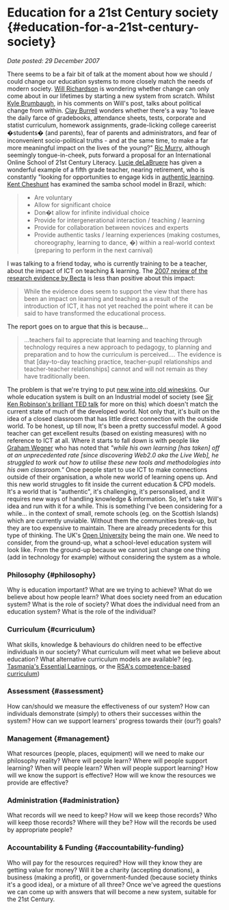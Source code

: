 # Education for a 21st Century society {#education-for-a-21st-century-society}

_Date posted: 29 December 2007_

There seems to be a fair bit of talk at the moment about how we should / could change our education systems to more closely match the needs of modern society. [Will Richardson](http://weblogg-ed.com/2007/some-new-years-dreaming/) is wondering whether change can only come about in our lifetimes by starting a new system from scratch. Whilst [Kyle Brumbaugh](http://edtechvalley.blogspot.com/), in his comments on Will's post, talks about political change from within. [Clay Burrell](http://beyond-school.org/2007/12/27/on-leaving-teaching-to-become-a-teacher/) wonders whether there's a way "to leave the daily farce of gradebooks, attendance sheets, tests, corporate and statist curriculum, homework assignments, grade-licking college careerist �students� (and parents), fear of parents and administrators, and fear of inconvenient socio-political truths - and at the same time, to make a far more meaningful impact on the lives of the young?" [Ric Murry](http://professor-marvel.com/blog/2007/11/educational-system-blow-it-up-and-start.html), although seemingly tongue-in-cheek, puts forward a proposal for an International Online School of 21st Century Literacy. [Lucie deLaBruere](http://www.infinitethinking.org/2007/12/with-countdown-towards-end-of-2007.html) has given a wonderful example of a fifth grade teacher, nearing retirement, who is constantly "looking for opportunities to engage kids in [authentic learning](http://www-personal.umich.edu/~tmarra/authenticity/authen.html). [Kent Cheshunt](http://g4classes.com/learningforward/?p=17) has examined the samba school model in Brazil, which:

> *   Are voluntary
> *   Allow for significant choice
> *   Don�t allow for infinite individual choice
> *   Provide for intergenerational interaction / teaching / learning
> *   Provide for collaboration between novices and experts
> *   Provide authentic tasks / learning experiences (making costumes, choreography, learning to dance, �) within a real-world context (preparing to perform in the next carnival)

I was talking to a friend today, who is currently training to be a teacher, about the impact of ICT on teaching & learning. The [2007 review of the research evidence by Becta](http://publications.becta.org.uk/display.cfm?resID=28221) is less than positive about this impact:

> While the evidence does seem to support the view that there has been an impact on learning and teaching as a result of the introduction of ICT, it has not yet reached the point where it can be said to have transformed the educational process.

The report goes on to argue that this is because...

> ...teachers fail to appreciate that learning and teaching through technology requires a new approach to pedagogy, to planning and preparation and to how the curriculum is perceived.... The evidence is that [day-to-day teaching practice, teacher-pupil relationships and teacher-teacher relationships] cannot and will not remain as they have traditionally been.

The problem is that we're trying to put [new wine into old wineskins](http://en.wikipedia.org/wiki/New_Wine_into_Old_Wineskins). Our whole education system is built on an Industrial model of society (see [Sir Ken Robinson's brilliant TED talk](http://www.ted.com/index.php/talks/view/id/66) for more on this) which doesn't match the current state of much of the developed world. Not only that, it's built on the idea of a closed classroom that has little direct connection with the outside world. To be honest, up till now, It's been a pretty successful model. A good teacher can get excellent results (based on existing measures) with no reference to ICT at all. Where it starts to fall down is with people like [Graham Wegner](http://gwegner.edublogs.org/2007/12/22/parable-20/) who has noted that _"while his own learning [has taken] off at an unprecedented rate [since discovering Web2.0 aka the Live Web], he struggled to work out how to utilise these new tools and methodologies into his own classroom."_ Once people start to use ICT to make connections outside of their organisation, a whole new world of learning opens up. And this new world struggles to fit inside the current education & CPD models. It's a world that is "authentic", it's challenging, it's personalised, and it requires new ways of handling knowledge & information. So, let's take Will's idea and run with it for a while. This is something I've been considering for a while... in the context of small, remote schools (eg. on the Scottish Islands) which are currently unviable. Without them the communities break-up, but they are too expensive to maintain. There are already precedents for this type of thinking. The UK's [Open University](http://www.open.ac.uk/about/ou/p3.shtml) being the main one. We need to consider, from the ground-up, what a school-level education system will look like. From the ground-up because we cannot just change one thing (add in technology for example) without considering the system as a whole.

### Philosophy {#philosophy}

Why is education important? What are we trying to achieve? What do we believe about how people learn? What does society need from an education system? What is the role of society? What does the individual need from an education system? What is the role of the individual?

### Curriculum {#curriculum}

What skills, knowledge & behaviours do children need to be effective individuals in our society? What curriculum will meet what we believe about education? What alternative curriculum models are available? (eg. [Tasmania's Essential Learnings](http://www.education.tas.gov.au/school/educators/curriculum/elscurriculum), or the [RSA's competence-based curriculum](http://www.rsa.org.uk/newcurriculum/))

### Assessment {#assessment}

How can/should we measure the effectiveness of our system? How can individuals demonstrate (simply) to others their successes within the system? How can we support learners' progress towards their (our?) goals?

### Management {#management}

What resources (people, places, equipment) will we need to make our philosophy reality? Where will people learn? Where will people support learning? When will people learn? When will people support learning? How will we know the support is effective? How will we know the resources we provide are effective?

### Administration {#administration}

What records will we need to keep? How will we keep those records? Who will keep those records? Where will they be? How will the records be used by appropriate people?

### Accountability & Funding {#accountability-funding}

Who will pay for the resources required? How will they know they are getting value for money? Will it be a charity (accepting donations), a business (making a profit), or government-funded (because society thinks it's a good idea), or a mixture of all three? Once we've agreed the questions we can come up with answers that will become a new system, suitable for the 21st Century.